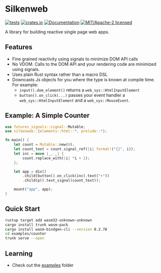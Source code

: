 # Silkenweb

[![tests](https://github.com/silkenweb/silkenweb/actions/workflows/tests.yml/badge.svg)](https://github.com/silkenweb/silkenweb/actions/workflows/tests.yml)
[![crates.io](https://img.shields.io/crates/v/silkenweb.svg)](https://crates.io/crates/silkenweb)
[![Documentation](https://docs.rs/silkenweb/badge.svg)](https://docs.rs/silkenweb)
[![MIT/Apache-2 licensed](https://img.shields.io/crates/l/silkenweb)](./LICENSE-APACHE)

A library for building reactive single page web apps.

## Features

- Fine grained reactivity using signals to minimize DOM API calls
- No VDOM. Calls to the DOM API and your rendering code are minimized using signals.
- Uses plain Rust syntax rather than a macro DSL
- Downcasts Js objects for you where the type is known at compile time. For example:
  - `input().dom_element()` returns a `web_sys::HtmlInputElement`
  - `button().on_click(...)` passes your event handler a `web_sys::HtmlInputElement` and a `web_sys::MouseEvent`.

## Example: A Simple Counter

```rust
use futures_signals::signal::Mutable;
use silkenweb::{elements::html::*, prelude::*};

fn main() {
    let count = Mutable::new(0);
    let count_text = count.signal_ref(|i| format!("{}", i));
    let inc = move |_, _| {
        count.replace_with(|i| *i + 1);
    };

    let app = div()
        .child(button().on_click(inc).text("+"))
        .child(p().text_signal(count_text));

    mount("app", app);
}
```

## Quick Start

```bash
rustup target add wasm32-unknown-unknown
cargo install trunk wasm-pack
cargo install wasm-bindgen-cli --version 0.2.78
cd examples/counter
trunk serve --open
```

## Learning

- Check out the [examples](https://github.com/silkenweb/silkenweb/tree/main/examples) folder
